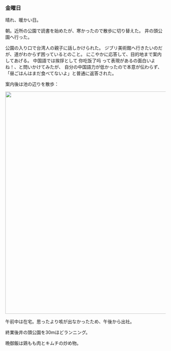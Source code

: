 ### 金曜日

晴れ、暖かい日。

朝。近所の公園で読書を始めたが、寒かったので散歩に切り替えた。
井の頭公園へ行った。

公園の入り口で台湾人の親子に話しかけられた。
ジブリ美術館へ行きたいのだが、道がわからず困っているとのこと。
にこやかに応答して、目的地まで案内してあげる。
中国語では挨拶として 你吃饭了吗 って表現があるの面白いよね！、と問いかけてみたが、
自分の中国語力が低かったので本意が伝わらず、「昼ごはんはまだ食べてないよ」と普通に返答された。

案内後は池の辺りを散歩：

<img src="https://i.imgur.com/47OqDOm.jpg" width="700">

午前中は在宅。思ったより咳が出なかったため、午後から出社。

終業後井の頭公園を30mほどランニング。

晩御飯は鶏もも肉とキムチの炒め物。